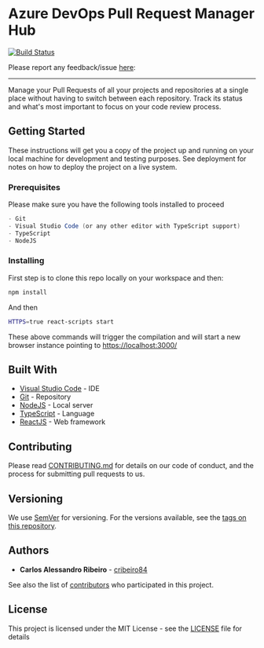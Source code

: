 # Azure DevOps Pull Request Manager Hub

[![Build Status](https://dev.azure.com/caixaazul/Pull%20Request%20Manager%20Hub/_apis/build/status/cribeiro84.azure-devops-pull-request-hub?branchName=master)](https://dev.azure.com/caixaazul/Pull%20Request%20Manager%20Hub/_build/latest?definitionId=11&branchName=master)

Please report any feedback/issue [here](https://github.com/cribeiro84/azure-devops-pull-request-hub):

------

Manage your Pull Requests of all your projects and repositories at a single place without having to switch between each repository. Track its status and what's most important to focus on your code review process.

## Getting Started

These instructions will get you a copy of the project up and running on your local machine for development and testing purposes. See deployment for notes on how to deploy the project on a live system.

### Prerequisites

Please make sure you have the following tools installed to proceed

```csharp
- Git
- Visual Studio Code (or any other editor with TypeScript support)
- TypeScript
- NodeJS
```

### Installing

First step is to clone this repo locally on your workspace and then:

```bash
npm install
```

And then

```bash
HTTPS=true react-scripts start
```

These above commands will trigger the compilation and will start a new browser instance pointing to <https://localhost:3000/>

## Built With

* [Visual Studio Code](https://code.visualstudio.com/) - IDE
* [Git](https://git-scm.com/) - Repository
* [NodeJS](https://nodejs.org/en/) - Local server
* [TypeScript](https://www.typescriptlang.org/) - Language
* [ReactJS](https://reactjs.org/) - Web framework

## Contributing

Please read [CONTRIBUTING.md](CONTRIBUTING.md) for details on our code of conduct, and the process for submitting pull requests to us.

## Versioning

We use [SemVer](http://semver.org/) for versioning. For the versions available, see the [tags on this repository](https://github.com/your/project/tags). 

## Authors

* **Carlos Alessandro Ribeiro** - [cribeiro84](https://github.com/cribeiro84)

See also the list of [contributors](https://github.com/your/project/contributors) who participated in this project.

## License

This project is licensed under the MIT License - see the [LICENSE](LICENSE) file for details
